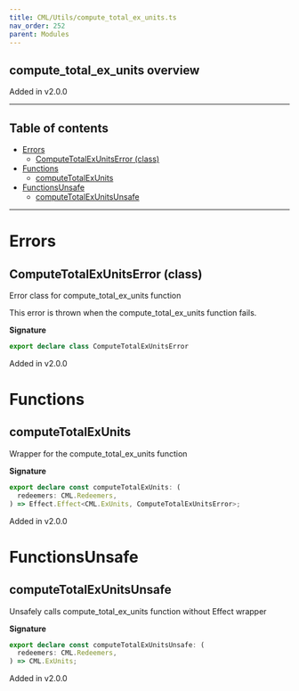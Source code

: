 ```yaml
---
title: CML/Utils/compute_total_ex_units.ts
nav_order: 252
parent: Modules
---
```


## compute_total_ex_units overview

Added in v2.0.0

---

<h2 class="text-delta">Table of contents</h2>

- [Errors](#errors)
  - [ComputeTotalExUnitsError (class)](#computetotalexunitserror-class)
- [Functions](#functions)
  - [computeTotalExUnits](#computetotalexunits)
- [FunctionsUnsafe](#functionsunsafe)
  - [computeTotalExUnitsUnsafe](#computetotalexunitsunsafe)

---

# Errors

## ComputeTotalExUnitsError (class)

Error class for compute_total_ex_units function

This error is thrown when the compute_total_ex_units function fails.

**Signature**

```ts
export declare class ComputeTotalExUnitsError
```

Added in v2.0.0

# Functions

## computeTotalExUnits

Wrapper for the compute_total_ex_units function

**Signature**

```ts
export declare const computeTotalExUnits: (
  redeemers: CML.Redeemers,
) => Effect.Effect<CML.ExUnits, ComputeTotalExUnitsError>;
```

Added in v2.0.0

# FunctionsUnsafe

## computeTotalExUnitsUnsafe

Unsafely calls compute_total_ex_units function without Effect wrapper

**Signature**

```ts
export declare const computeTotalExUnitsUnsafe: (
  redeemers: CML.Redeemers,
) => CML.ExUnits;
```

Added in v2.0.0
